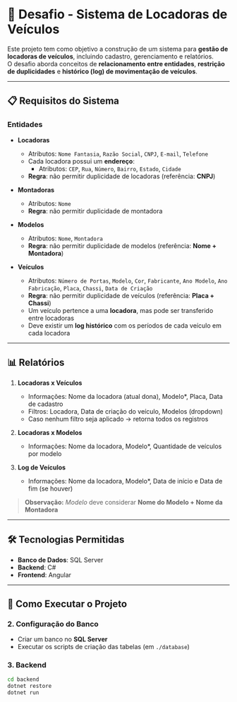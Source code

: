# 🚗 Desafio - Sistema de Locadoras de Veículos

Este projeto tem como objetivo a construção de um sistema para **gestão de locadoras de veículos**, incluindo cadastro, gerenciamento e relatórios.  
O desafio aborda conceitos de **relacionamento entre entidades**, **restrição de duplicidades** e **histórico (log) de movimentação de veículos**.

---

## 📋 Requisitos do Sistema

### Entidades

- **Locadoras**
  - Atributos: `Nome Fantasia`, `Razão Social`, `CNPJ`, `E-mail`, `Telefone`
  - Cada locadora possui um **endereço**:
    - Atributos: `CEP`, `Rua`, `Número`, `Bairro`, `Estado`, `Cidade`
  - **Regra**: não permitir duplicidade de locadoras (referência: **CNPJ**)

- **Montadoras**
  - Atributos: `Nome`
  - **Regra**: não permitir duplicidade de montadora

- **Modelos**
  - Atributos: `Nome`, `Montadora`
  - **Regra**: não permitir duplicidade de modelos (referência: **Nome + Montadora**)

- **Veículos**
  - Atributos: `Número de Portas`, `Modelo`, `Cor`, `Fabricante`, `Ano Modelo`, `Ano Fabricação`, `Placa`, `Chassi`, `Data de Criação`
  - **Regra**: não permitir duplicidade de veículos (referência: **Placa + Chassi**)
  - Um veículo pertence a uma **locadora**, mas pode ser transferido entre locadoras
  - Deve existir um **log histórico** com os períodos de cada veículo em cada locadora

---

## 📊 Relatórios

1. **Locadoras x Veículos**
   - Informações: Nome da locadora (atual dona), Modelo*, Placa, Data de cadastro
   - Filtros: Locadora, Data de criação do veículo, Modelos (dropdown)
   - Caso nenhum filtro seja aplicado → retorna todos os registros

2. **Locadoras x Modelos**
   - Informações: Nome da locadora, Modelo*, Quantidade de veículos por modelo

3. **Log de Veículos**
   - Informações: Nome da locadora, Modelo*, Data de início e Data de fim (se houver)

> **Observação:** *Modelo* deve considerar **Nome do Modelo + Nome da Montadora**

---

## 🛠️ Tecnologias Permitidas

- **Banco de Dados**: SQL Server  
- **Backend**: C#  
- **Frontend**: Angular  

---

## 🚀 Como Executar o Projeto

### 2. Configuração do Banco
- Criar um banco no **SQL Server**
- Executar os scripts de criação das tabelas (em `./database`)

### 3. Backend
```bash
cd backend
dotnet restore
dotnet run
